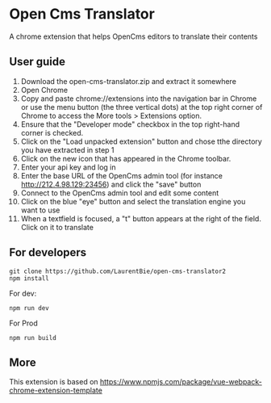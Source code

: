 # Open Cms Translator

A chrome extension that helps OpenCms editors to translate their contents

## User guide
1. Download the open-cms-translator.zip and extract it somewhere
2. Open Chrome
3. Copy and paste chrome://extensions into the navigation bar in Chrome or use the menu button (the three vertical dots) at the top right corner of Chrome to access the More tools > Extensions option.
4. Ensure that the "Developer mode" checkbox in the top right-hand corner is checked. 
5. Click on the "Load unpacked extension" button and chose tthe directory you have extracted in step 1
6. Click on the new icon that has appeared in the Chrome toolbar.
7. Enter your api key and log in
8. Enter the base URL of the OpenCms admin tool (for instance http://212.4.98.129:23456) and click the "save" button
9. Connect to the OpenCms admin tool and edit some content
10. Click on the blue "eye" button and select the translation engine you want to use
11. When a textfield  is focused, a "t" button appears at the right of the field. Click on it to translate

## For developers
```
git clone https://github.com/LaurentBie/open-cms-translator2
npm install 
```
For dev:
```
npm run dev
```
For Prod
```
npm run build
```

## More
This extension is based on https://www.npmjs.com/package/vue-webpack-chrome-extension-template






